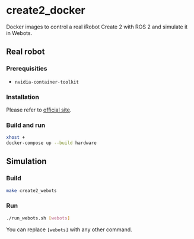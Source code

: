 # create2_docker

Docker images to control a real iRobot Create 2 with ROS 2 and simulate it in Webots.

## Real robot

### Prerequisities

- `nvidia-container-toolkit`

### Installation

Please refer to [official site](https://docs.docker.com/compose/install/).

### Build and run

```bash
xhost +
docker-compose up --build hardware
```

## Simulation

### Build

```bash
make create2_webots
```

### Run

```bash
./run_webots.sh [webots]
```

You can replace `[webots]` with any other command.
